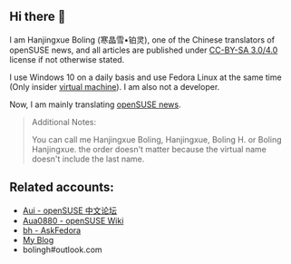 ## Hi there 👋

I am Hanjingxue Boling (寒晶雪•铂灵), one of the Chinese translators of openSUSE news, and all articles are published under [CC-BY-SA 3.0/4.0](https://creativecommons.org/licenses/by-sa/4.0/) license if not otherwise stated.

I use Windows 10 on a daily basis and use Fedora Linux at the same time (Only insider [virtual machine](https://www.vmware.com/products/workstation-player/workstation-player-evaluation.html)). I am also not a developer.

Now, I am mainly translating [openSUSE news](https://suse.org.cn/).

>Additional Notes:
>
>You can call me Hanjingxue Boling, Hanjingxue, Boling H. or Boling Hanjingxue. the order doesn't matter because the virtual name doesn't include the last name.

## Related accounts:

- [Aui - openSUSE 中文论坛](https://forum.suse.org.cn/u/aui/summary)
- [Aua0880 - openSUSE Wiki](https://zh.opensuse.org/User:Aua0880)
- [bh - AskFedora](https://ask.fedoraproject.org/u/bh)
- [My Blog](https://hanjingxue-boling.github.io/Whiteboard/)
- bolingh#outlook.com
